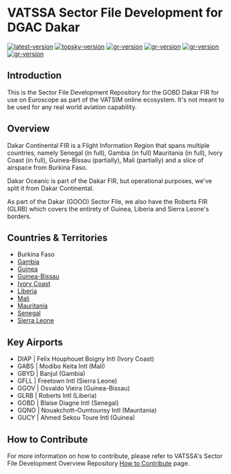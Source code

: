 # VATSSA Sector File Development for DGAC Dakar

[![latest-version](https://img.shields.io/github/v/release/VATSIM-SSA/sectorfile-gooo?include_prereleases)](https://github.com/VATSIM-SSA/sectorfile-gooo/releases) [![topsky-version](https://img.shields.io/badge/TopSky-2.4.1-blue.svg)](https://forum.vatsim-scandinavia.org/t/topsky)
[![gr-version](https://img.shields.io/badge/Ground%20Radar-1.5-blue.svg)](https://forum.vatsim-scandinavia.org/t/ground-radar) [![gr-version](https://img.shields.io/badge/PushbackFlorian-1.1.0-blue.svg)](https://github.com/MorpheusXAUT/PushbackFlorian) [![gr-version](https://img.shields.io/badge/vCH-0.8.4-blue.svg)](https://github.com/DrFreas/VCH) [![gr-version](https://img.shields.io/badge/vFPC-2.1.1-blue.svg)](https://github.com/hpeter2/VFPC)

## Introduction

This is the Sector File Development Repository for the GOBD Dakar FIR for use on Euroscope as part of the VATSIM online ecosystem. It's not meant to be used for any real world aviation capability.

## Overview

Dakar Continental FIR is a Flight Information Region that spans multiple countries, namely Senegal (in full), Gambia (in full) Mauritania (in full), Ivory Coast (in full), Guinea-Bissau (partially), Mali (partially) and a slice of airspace from Burkina Faso.

Dakar Oceanic is part of the Dakar FIR, but operational purposes, we've split it from Dakar Continental.

As part of the Dakar (GOOO) Sector File, we also have the Roberts FIR (GLRB) which covers the entirety of Guinea, Liberia and Sierra Leone's borders.

## Countries & Territories

- Burkina Faso
- [Gambia](https://eaip.vatssa.com/gambia)
- [Guinea](https://eaip.vatssa.com/guinea)
- [Guinea-Bissau](https://eaip.vatssa.com/guinea_bissau)
- [Ivory Coast](https://eaip.vatssa.com/ivory_coast)
- [Liberia](https://eaip.vatssa.com/liberia)
- [Mali](https://eaip.vatssa.com/mali)
- [Mauritania](https://eaip.vatssa.com/mauritania)
- [Senegal](https://eaip.vatssa.com/senegal)
- [Sierra Leone](https://eaip.vatssa.com/sierra_leone)

## Key Airports

- DIAP | Felix Houphouet Boigny Intl (Ivory Coast)
- GABS | Modibo Keita Intl (Mali)
- GBYD | Banjul (Gambia)
- GFLL | Freetown Intl (Sierra Leone)
- GGOV | Osvaldo Vieira (Guinea-Bissau)
- GLRB | Roberts Intl (Liberia)
- GOBD | Blaise Diagne Intl (Senegal)
- GQNO | Nouakchott–Oumtounsy Intl (Mauritania)
- GUCY | Ahmed Sekou Toure Intl (Guinea)

## How to Contribute

For more information on how to contribute, please refer to VATSSA's Sector File Development Overview Repository [How to Contribute](https://github.com/VATSIM-SSA/sectorfile-overview/wiki/How-to-Contribute) page.
